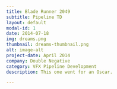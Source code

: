 ```yaml
---
title: Blade Runner 2049
subtitle: Pipeline TD
layout: default
modal-id: 1
date: 2014-07-18
img: dreams.png
thumbnail: dreams-thumbnail.png
alt: image-alt
project-date: April 2014
company: Double Negative
category: VFX Pipeline Development
description: This one went for an Oscar.

---
```

